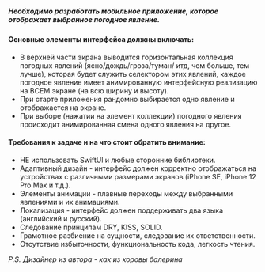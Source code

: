 ##### Необходимо разработать мобильное приложение, которое отображает выбранное погодное явление.

#### Основные элементы интерфейса должны включать:

- В верхней части экрана выводится горизонтальная коллекция погодных явлений (ясно/дождь/гроза/туман/ итд, чем больше, тем лучше), которая будет служить селектором этих явлений, каждое погодное явление имеет анимированную интерфейсную реализацию на
ВСЕМ экране (на всю ширину и высоту).
- При старте приложения рандомно выбирается одно явление и отображается на экране.
- При выборе (нажатии на элемент коллекции) погодного явления происходит анимированная смена одного явления на другое.

#### Требования к задаче и на что стоит обратить внимание:

- НЕ использовать SwiftUl и любые сторонние библиотеки.
- Адаптивный дизайн - интерфейс должен корректно отображаться на устройствах с различными размерами экранов (iPhone SE, iPhone 12 Pro Мах и т.д.).
- Элементы анимации - плавные переходы между выбранными явлениями и их анимациями.
- Локализация - интерфейс должен поддерживать два языка (английский и русский).
- Следование принципам DRY, KISS, SOLID.
- Грамотное разбиение на сущности, следование их ответственности.
- Отсутствие избыточности, функциональность кода, легкость чтения.

*P.S. Дизайнер из автора - как из коровы балерина*

